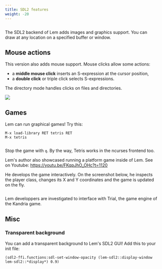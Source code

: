 ```yaml
---
title: SDL2 features
weight: -20
---
```


<img class="" src="/lem-page/sdl2.png" alt="">

The SDL2 backend of Lem adds images and graphics support. You can draw at any location on a specified buffer or window.

## Mouse actions

This version also adds mouse support. Mouse clicks allow some actions:

- a **middle mouse click** inserts an S-expression at the cursor position,
- a **double click** or triple click selects S-expressions.

The directory mode handles clicks on files and directories.


![](https://github-production-user-asset-6210df.s3.amazonaws.com/13656378/239887331-8c790229-1f7c-4581-b093-9c56d4d85420.png)

## Games

Lem can run graphical games! Try this:

    M-x load-library RET tetris RET
    M-x tetris

<img class="" src="/lem-page/tetris.png" alt="">

Stop the game with `q`. By the way, Tetris works in the ncurses frontend too.

Lem's author also showcased running a platform game inside of Lem. See on Youtube: https://youtu.be/FKqpJhO_OHc?t=1120

He develops the game interactively. On the screenshot below, he
inspects the player class, changes its X and Y coordinates and the
game is updated on the fly.

<img class="" src="/lem-page/developing-game.png" alt="">

Lem developpers are investigated to interface with Trial, the game engine of the Kandria game.

## Misc

### Transparent background

You can add a transparent background to Lem's SDL2 GUI! Add this to your init file:

    (sdl2-ffi.functions:sdl-set-window-opacity (lem-sdl2::display-window lem-sdl2::*display*) 0.9)
